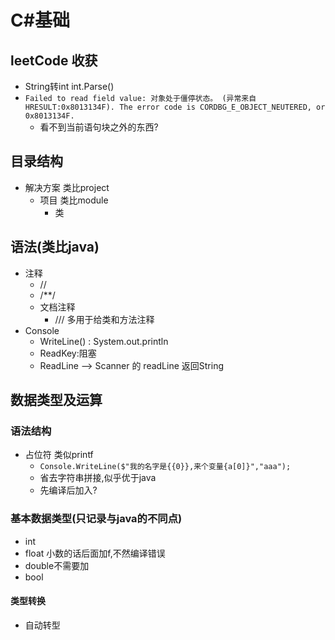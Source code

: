 # C#基础
## leetCode 收获
- String转int int.Parse()
- `Failed to read field value: 对象处于僵停状态。 (异常来自 HRESULT:0x8013134F). The error code is CORDBG_E_OBJECT_NEUTERED, or 0x8013134F.`
    - 看不到当前语句块之外的东西?
## 目录结构
- 解决方案  类比project
    - 项目 类比module
        - 类
## 语法(类比java)
- 注释
    - //
    - /**/
    - 文档注释
        - /// 多用于给类和方法注释
- Console
    - WriteLine() : System.out.println
    - ReadKey:阻塞
    - ReadLine --> Scanner 的 readLine 返回String
## 数据类型及运算
### 语法结构
- 占位符 类似printf
    - `Console.WriteLine($"我的名字是{{0}},来个变量{a[0]}","aaa");`
    - 省去字符串拼接,似乎优于java
    - 先编译后加入? 
### 基本数据类型(只记录与java的不同点)
- int 
- float 小数的话后面加f,不然编译错误
- double不需要加
- bool
#### 类型转换
- 自动转型